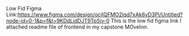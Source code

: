 Low Fid Figma Link:https://www.figma.com/design/ocjIQFMO2lqd7xAk6vD3Pl/Untitled?node-id=0-1&p=f&t=9KDdLidDJT9Tp5iv-0
This is the low fid figma link I attached readme file of frontend in my capstone MOveInn.